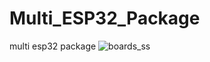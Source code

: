 # Multi_ESP32_Package
multi esp32 package
![boards_ss](https://github.com/user-attachments/assets/08bf1ae8-bb64-4ecf-bc8a-d63ce04951c8)
